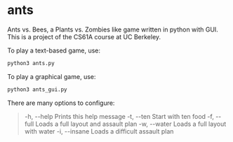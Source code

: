 ants
====

Ants vs. Bees, a Plants vs. Zombies like game written in python with GUI. This is a project of the CS61A course at UC Berkeley.



To play a text-based game, use:
```bash
python3 ants.py
```

To play a graphical game, use:
```bash
python3 ants_gui.py
```

There are many options to configure:
>   -h, --help      Prints this help message
    -t, --ten       Start with ten food
    -f, --full      Loads a full layout and assault plan
    -w, --water     Loads a full layout with water
    -i, --insane    Loads a difficult assault plan
